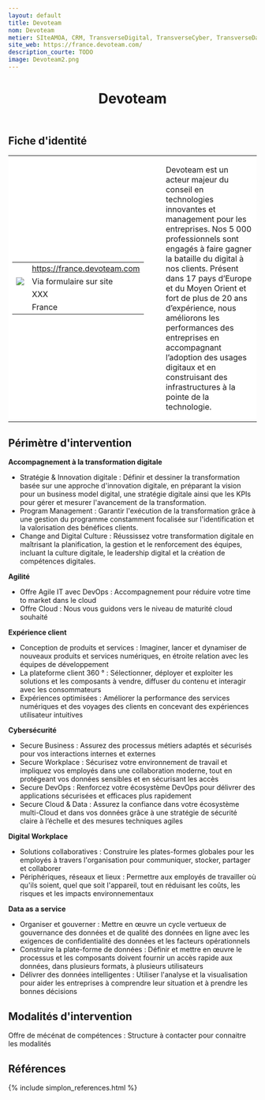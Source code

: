 ```yaml
---
layout: default
title: Devoteam
nom: Devoteam
metier: SIteAMOA, CRM, TransverseDigital, TransverseCyber, TransverseData
site_web: https://france.devoteam.com/
description_courte: TODO
image: Devoteam2.png
---
```


<header>
	<h1> Devoteam </h1>
</header>

<div class="main">
	<h2> Fiche d'identité </h2>
	<table style="border-collapse: collapse;">
		<tr style="border: none; background-color:#FFFFFF;">
			<td style="border: none; background-color:#FFFFFF;width:20%;height:80%;">
				<div class="fiche_contact" style="">
					<table style="border-collapse: collapse;">
						<tr class="site_web" style="border: none; background-color:#FFFFFF;">
							<td style="border: none;">
								<img src="" class="fiche_icone"/>
							</td>
							<td style="border: none;">
								<a href="https://france.devoteam.com"> https://france.devoteam.com</a>
							</td>
						</tr>
						<tr class="contact" style="border: none; background-color:#FFFFFF;">
							<td style="border: none;display: table-cell;">
								<img src="{{site.url}}{{site.baseurl}}/images/email_icon.png" class="image" style="max-width:150%;vertical-align: middle;"/>
							</td>
							<td style="border: none;">
								Via formulaire sur site
							</td>
						</tr>
						<tr class="telephone" style="border: none; background-color:#FFFFFF;">
							<td style="border: none;">
								<img src="" class="fiche_icone"/>
							</td>
							<td style="border: none;">
								XXX
							</td>
						</tr>
						<tr class="zone" style="border: none; background-color:#FFFFFF;">
							<td style="border: none;">
								<img src="" class="fiche_icone"/>
							</td>
							<td style="border: none;">
								France
							</td>
						</tr>
					</table>
				</div>
			</td>
			<td style="width:10%;"/>
			<td style="background-color:#FFFFFF; width:60%;">
				<div class="fiche_identite">
					<p style="font-weight:normal;">
					Devoteam est un acteur majeur du conseil en technologies innovantes et management pour les entreprises. Nos 5 000 professionnels sont engagés à faire gagner la bataille du digital à nos clients. Présent dans 17 pays d’Europe et du Moyen Orient et fort de plus de 20 ans d’expérience, nous améliorons les performances des entreprises en accompagnant l’adoption des usages digitaux et en construisant des infrastructures à la pointe de la technologie.
					</p>
				</div>
			</td>
		</tr>
	</table>
	<div class="perimetre_intervention">
		<h2> Périmètre d'intervention </h2>
		<strong>Accompagnement à la transformation digitale</strong>
		<ul>
			<li>Stratégie & Innovation digitale :  Définir et dessiner la transformation basée sur une approche d'innovation digitale, en préparant la vision pour un business model digital, une stratégie digitale ainsi que les KPIs pour gérer et mesurer l'avancement de la transformation.</li>
			<li>Program Management : Garantir l'exécution de la transformation grâce à une gestion du programme constamment focalisée sur l'identification et la valorisation des bénéfices clients.</li>
			<li>Change and Digital Culture : Réussissez votre transformation digitale en maîtrisant la planification, la gestion et le renforcement des équipes, incluant la culture digitale, le leadership digital et la création de compétences digitales.</li>
		</ul>
		<strong>Agilité</strong>
		<ul><li> Offre Agile IT avec DevOps : Accompagnement pour réduire votre time to market dans le cloud </li>
		<li>Offre Cloud : Nous vous guidons vers le niveau de maturité cloud souhaité</li></ul>
		<strong>Expérience client</strong>
			<ul>
				<li>Conception de produits et services : Imaginer, lancer et dynamiser de nouveaux produits et services numériques, en étroite relation avec les équipes de développement</li>
				<li>La plateforme client 360 ° : Sélectionner, déployer et exploiter les solutions et les composants à vendre, diffuser du contenu et interagir avec les consommateurs</li>
				<li>Expériences optimisées : Améliorer la performance des services numériques et des voyages des clients en concevant des expériences utilisateur intuitives</li>
			</ul>
		<strong>Cybersécurité</strong>
		<ul>
			<li>Secure Business : Assurez des processus métiers adaptés et sécurisés pour vos interactions internes et externes</li>
			<li>Secure Workplace : Sécurisez votre environnement de travail et impliquez vos employés dans une collaboration moderne, tout en protégeant vos données sensibles et en sécurisant les accès</li>
			<li>Secure DevOps : Renforcez votre écosystème DevOps pour délivrer des applications sécurisées et efficaces plus rapidement</li>
			<li>Secure Cloud & Data : Assurez la confiance dans votre écosystème multi-Cloud et dans vos données grâce à une stratégie de sécurité claire à l’échelle et des mesures techniques agiles</li>
		</ul>
		<strong>Digital Workplace</strong>
		<ul>
			<li>Solutions collaboratives : Construire les plates-formes globales pour les employés à travers l'organisation pour communiquer, stocker, partager et collaborer</li>
			<li>Périphériques, réseaux et lieux : Permettre aux employés de travailler où qu'ils soient, quel que soit l'appareil, tout en réduisant les coûts, les risques et les impacts environnementaux </li>
		</ul>
		<strong>Data as a service</strong>
		<ul>
			<li>Organiser et gouverner : Mettre en œuvre un cycle vertueux de gouvernance des données et de qualité des données en ligne avec les exigences de confidentialité des données et les facteurs opérationnels</li>
			<li>Construire la plate-forme de données : Définir et mettre en œuvre le processus et les composants doivent fournir un accès rapide aux données, dans plusieurs formats, à plusieurs utilisateurs</li>
			<li>Délivrer des données intelligentes : Utiliser l'analyse et la visualisation pour aider les entreprises à comprendre leur situation et à prendre les bonnes décisions</li>
		</ul>
	</div>
	<div class="modalite_intervention">
		<h2> Modalités d'intervention </h2>
		<p> Offre de mécénat de compétences : Structure à contacter pour connaitre les modalités </p>
	</div>
</div>
<footer class="references">
	<h2> Références </h2>
	{% include simplon_references.html %}
</footer>

